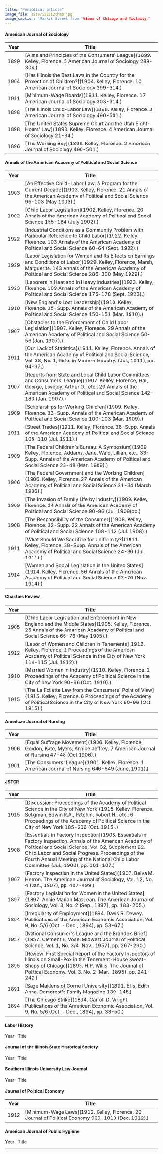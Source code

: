 ```yaml
---
title: "Periodical article"
image_file: site/i52212thmb.jpg
image_caption: "Market Street from "Views of Chicago and Vicinity."
---
```

#### American Journal of Sociology
Year | Title
--- | ---
1899 | [Aims and Principles of the Consumers' League](1899. Kelley, Florence. 5 American Journal of Sociology 289-304.)
1904 | [Has Illinois the Best Laws in the Country for the Protection of Children?](1904. Kelley, Florence. 10 American Journal of Sociology 299-314.)
1911 | [Minimum-Wage Boards](1911. Kelley, Florence. 17 American Journal of Sociology 303-314.)
1898 | [The Illinois Child-Labor Law](1898. Kelley, Florence. 3 American Journal of Sociology 490-501.)
1898 | [The United States Supreme Court and the Utah Eight-Hours' Law](1898. Kelley, Florence. 4 American Journal of Sociology 21-34.)
1896 | [The Working Boy](1896. Kelley, Florence. 2 American Journal of Sociology 490-501.)

#### Annals of the American Academy of Political and Social Science
Year | Title
--- | ---
1903 | [An Effective Child-Labor Law: A Program for the Current Decade](1903. Kelley, Florence. 21 Annals of the American Academy of Political and Social Science 96-103 (May 1903).)
1902 | [Child Labor Legislation](1902. Kelley, Florence. 20 Annals of the American Academy of Political and Social Science 155-164 (July 1902).)
1922 | [Industrial Conditions as a Community Problem with Particular Reference to Child Labor](1922. Kelley, Florence. 103 Annals of the American Academy of Political and Social Science 60-64 (Sept. 1922).)
1929 | [Labor Legislation for Women and Its Effects on Earnings and Conditions of Labor](1929. Kelley, Florence, Marsh, Marguerite. 143 Annals of the American Academy of Political and Social Science 286-300 (May 1929).)
1923 | [Laborers in Heat and in Heavy Industries](1923. Kelley, Florence. 109 Annals of the American Academy of Political and Social Science 175-178 (Sept. 1923).)
1910 | [New England's Lost Leadership](1910. Kelley, Florence. 35-Supp. Annals of the American Academy of Political and Social Science 150-151 (Mar. 1910).)
1907 | [Obstacles to the Enforcement of Child Labor Legislation](1907. Kelley, Florence. 29 Annals of the American Academy of Political and Social Science 50-56 (Jan. 1907).)
1911 | [Our Lack of Statistics](1911. Kelley, Florence. Annals of the American Academy of Political and Social Science, Vol. 38, No. 1, Risks in Modern Industry. (Jul., 1911), pp. 94-97.)
1907 | [Reports from State and Local Child Labor Committees and Consumers' League](1907. Kelley, Florence, Hall, George, Lovejoy, Arthur O., etc.. 29 Annals of the American Academy of Political and Social Science 142-183 (Jan. 1907).)
1909 | [Scholarships for Working Children](1909. Kelley, Florence. 33-Supp. Annals of the American Academy of Political and Social Science 100-103 (Mar. 1909).)
1911 | [Street Trades](1911. Kelley, Florence. 38-Supp. Annals of the American Academy of Political and Social Science 108-110 (Jul. 1911).)
1909 | [The Federal Children's Bureau: A Symposium](1909. Kelley, Florence, Addams, Jane, Wald, Lillian, etc.. 33-Supp. Annals of the American Academy of Political and Social Science 23-48 (Mar. 1909).)
1906 | [The Federal Government and the Working Children](1906. Kelley, Florence. 27 Annals of the American Academy of Political and Social Science 31-34 (March 1906).)
1909 | [The Invasion of Family Life by Industry](1909. Kelley, Florence. 34 Annals of the American Academy of Political and Social Science 90-96 (Jul. 1909)pp.)
1908 | [The Responsibility of the Consumer](1908. Kelley, Florence. 32-Supp. 22 Annals of the American Academy of Political and Social Science 108-112 (Jul. 1908).)
1911 | [What Should We Sacrifice for Uniformity?](1911. Kelley, Florence. 38-Supp. Annals of the American Academy of Political and Social Science 24-30 (Jul. 1911).)
1914 | [Women and Social Legislation in the United States](1914. Kelley, Florence. 56 Annals of the American Academy of Political and Social Science 62-70 (Nov. 1914).)

#### Charities Review
Year | Title
--- | ---
1905 | [Child Labor Legislation and Enforcement in New England and the Middle States](1905. Kelley, Florence. 25 Annals of the American Academy of Political and Social Science 66-76 (May 1905).)
1912 | [Labor of Women and Children in Tenements](1912. Kelley, Florence. 2 Proceedings of the American Academy of Political Science in the City of New York 114-115 (Jul. 1912).)
1910 | [Married Women in Industry](1910. Kelley, Florence. 1 Proceedings of the Academy of Political Science in the City of new York 90-96 (Oct. 1910).)
1915 | [The La Follette Law from the Consumers' Point of View](1915. Kelley, Florence. 6 Proceedings of the Academy of Political Science in the City of New York 90-96 (Oct. 1915).)

#### American Journal of Nursing
Year | Title
--- | ---
1906 | [Equal Suffrage Movement](1906. Kelley, Florence, Gordon, Kate, Myers, Annice Jeffrey. 7 American Journal of Nursing 47-48 (Oct 1906).)
1901 | [The Consumers' League](1901. Kelley, Florence. 1 American Journal of Nursing 646-649 (June, 1901).)

#### JSTOR
Year | Title
--- | ---
1915 | [Discussion: Proceedings of the Academy of Political Science in the City of New York](1915. Kelley, Florence, Seligman, Edwin R.A., Patchin, Robert H., etc.. 6 Proceedings of the Academy of Political Science in the City of New York 185-206 (Oct. 1915).)
1908 | [Essentials in Factory Inspection](1908. Essentials in Factory Inspection. Annals of the American Academy of Political and Social Science, Vol. 32, Supplement 22. Child Labor and Social Progress. Proceedings of the Fourth Annual Meeting of the National Child Labor Committee (Jul., 1908), pp. 101-107.)
1907 | [Factory Inspection in the United States](1907. Belva M. Herron. The American Journal of Sociology, Vol. 12, No. 4 (Jan., 1907), pp. 487-499.)
1897 | [Factory Legislation for Women in the United States](1897. Annie Marion MacLean. The American Journal of Sociology, Vol. 3, No. 2 (Sep., 1897), pp. 183-205.)
1894 | [Irregularity of Employment](1894. Davis R. Dewey. Publications of the American Economic Association, Vol. 9, No. 5/6 (Oct. - Dec., 1894), pp. 53-67.)
1957 | [National Consumer's League and the Brandeis Brief](1957. Clement E. Vose. Midwest Journal of Political Science, Vol. 1, No. 3/4 (Nov., 1957), pp. 267-290.)
1895 | [Review: First Special Report of the Factory Inspectors of Illinois on Small-Pox in the Tenement-House Sweat-Shops of Chicago](1895. H.P. Willis. The Journal of Political Economy, Vol. 3, No. 2 (Mar., 1895), pp. 241-242.)
1891 | [Sage Maidens of Cornell University](1891. Ellis, Edith Anna. Demorest's Family Magazine 139-145.)
1894 | [The Chicago Strike](1894. Carroll D. Wright. Publications of the American Economic Association, Vol. 9, No. 5/6 (Oct. - Dec., 1894), pp. 33-50.)

#### Labor History
Year | Title

#### Journal of the Illinois State Historical Society
Year | Title

#### Southern Illinois University Law Journal
Year | Title

#### Journal of Political Economy
Year | Title
--- | ---
1912 | [Minimum-Wage Laws](1912. Kelley, Florence. 20 Journal of Political Economy 999-1010 (Dec. 1912).)

#### American Journal of Public Hygiene
Year | Title

---
